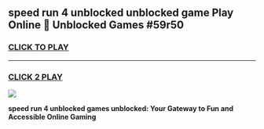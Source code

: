 
## speed run 4 unblocked unblocked game Play Online 👋 Unblocked Games #59r50
<h3>
<a href="https://premium.freeplayer.one?title=speed_run_4_unblocked&ref=21F">CLICK TO PLAY</a></h3>
<hr>

<h3>
<a href="https://premium.freeplayer.one?title=speed_run_4_unblocked&ref=21F">CLICK 2 PLAY</a>
  
</h3>

<a href="https://premium.freeplayer.one?title=speed_run_4_unblocked&ref=21F/"><img src="https://clearcache.store/games.png"></a>


**speed run 4 unblocked games unblocked: Your Gateway to Fun and Accessible Online Gaming**
